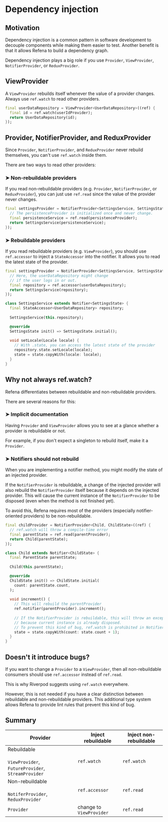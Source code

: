 # Dependency injection

## Motivation

Dependency injection is a common pattern in software development to decouple components while
making them easier to test. Another benefit is that it allows Refena to build a dependency graph.

Dependency injection plays a big role if you use `Provider`, `ViewProvider`, `NotifierProvider`, or `ReduxProvider`.

## ViewProvider

A `ViewProvider` rebuilds itself whenever the value of a provider changes.
Always use `ref.watch` to read other providers.

```dart
final userDataRepository = ViewProvider<UserDataRepository>((ref) {
  final id = ref.watch(userIdProvider);
  return UserDataRepository(id);
});
```

## Provider, NotifierProvider, and ReduxProvider

Since `Provider`, `NotifierProvider`, and `ReduxProvider` never rebuild themselves,
you can't use `ref.watch` inside them.

There are two ways to read other providers:

### ➤ Non-rebuildable providers

If you read non-rebuildable providers (e.g. `Provider`, `NotifierProvider`, or `ReduxProvider`),
you can just use `ref.read` since the value of the provider never changes.

```dart
final settingsProvider = NotifierProvider<SettingsService, SettingsState>((ref) {
  // The persistenceProvider is initialized once and never change.
  final persistenceService = ref.read(persistenceProvider);
  return SettingsService(persistenceService);
});
```

### ➤ Rebuildable providers

If you read rebuildable providers (e.g. `ViewProvider`),
you should use `ref.accessor` to inject a `StateAccessor` into the notifier.
It allows you to read the latest state of the provider.

```dart
final settingsProvider = NotifierProvider<SettingsService, SettingsState>((ref) {
  // Here, the userDataRepository might change
  // if the user logs in or out.
  final repository = ref.accessor(userDataRepository);
  return SettingsService(repository);
});

class SettingsService extends Notifier<SettingsState> {
  final StateAccessor<UserDataRepository> repository;
  
  SettingsService(this.repository);

  @override
  SettingsState init() => SettingsState.initial();
  
  void setLocale(Locale locale) {
    // With .state, you can access the latest state of the provider
    repository.state.setLocale(locale);
    state = state.copyWith(locale: locale);
  }
}
```

## Why not always ref.watch?

Refena differentiates between rebuildable and non-rebuildable providers.

There are several reasons for this:

### ➤ Implicit documentation

Having `Provider` and `ViewProvider` allows you to see at a glance whether a provider is rebuildable or not.

For example, if you don't expect a singleton to rebuild itself, make it a `Provider`.

### ➤ Notifiers should not rebuild

When you are implementing a notifier method, you might modify the state of an injected provider.

If the `NotifierProvider` is rebuildable,
a change of the injected provider will also rebuild the `NotifierProvider` itself because
it depends on the injected provider.
This will cause the current instance of the `NotifierProvider` to be disposed
(even when the method is not finished yet).

To avoid this, Refena requires most of the providers (especially notifier-oriented providers) to be non-rebuildable.

```dart
final childProvider = NotifierProvider<Child, ChildState>((ref) {
  // ref.watch will throw a compile-time error
  final parentState = ref.read(parentProvider);
  return Child(parentState);
});

class Child extends Notifier<ChildState> {
  final ParentState parentState;
  
  Child(this.parentState);

  @override
  ChildState init() => ChildState.initial(
    count: parentState.count,
  );
  
  void increment() {
    // This will rebuild the parentProvider
    ref.notifier(parentProvider).increment();
    
    // If the NotifierProvider is rebuildable, this will throw an exception
    // because current instance is already disposed.
    // To prevent this kind of bug, ref.watch is prohibited in NotifierProvider.
    state = state.copyWith(count: state.count + 1);
  }
}
```

## Doesn't it introduce bugs?

If you want to change a `Provider` to a `ViewProvider`,
then all non-rebuildable consumers should use `ref.accessor` instead of `ref.read`.

This is why Riverpod suggests using `ref.watch` everywhere.

However, this is not needed if you have a clear distinction between rebuildable and non-rebuildable providers.
This additional type system allows Refena to provide lint rules that prevent this kind of bug.

## Summary

| Provider                                                              | Inject rebuildable       | Inject non-rebuildable |
|-----------------------------------------------------------------------|--------------------------|------------------------|
| Rebuildable<br><br>`ViewProvider`, `FutureProvider`, `StreamProvider` | `ref.watch`              | `ref.watch`            |
| Non-rebuildable<br><br>`NotiferProvider`, `ReduxProvider`             | `ref.accessor`           | `ref.read`             |
| `Provider`                                                            | change to `ViewProvider` | `ref.read`             |
